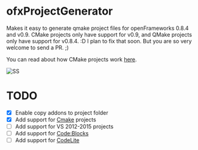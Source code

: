 # ofxProjectGenerator
Makes it easy to generate qmake project files for openFrameworks 0.8.4 and v0.9.
CMake projects only have support for v0.9, and QMake projects only have support for v0.8.4. :D
I plan to fix that soon. But you are so very welcome to send a PR. ;)

You can read about how CMake projects work [here](http://zmc.space/2016/using-openFrameworks-v0.9-with-cmake/).

![SS](https://drive.google.com/uc?export=download&id=0B2b4SnYRu-h_Q2UzdU11MDlYUVE)

# TODO
- [x] Enable copy addons to project folder
- [x] Add support for [Cmake](http://www.cmake.org/) projects
- [ ] Add support for VS 2012-2015 projects
- [ ] Add support for [Code:Blocks](http://www.codeblocks.org/)
- [ ] Add support for [CodeLite](http://codelite.org/)
